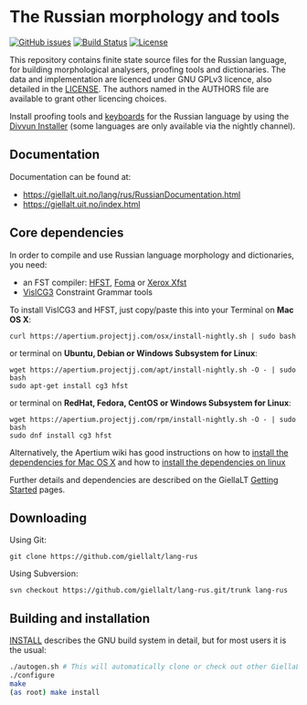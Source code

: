 The Russian morphology and tools
==========================================

[![GitHub issues](https://img.shields.io/github/issues-raw/giellalt/lang-rus)](https://github.com/giellalt/lang-rus/issues)
[![Build Status](https://github.com/giellalt/lang-rus/workflows/Speller%20CI+CD/badge.svg)](https://github.com/giellalt/lang-rus/actions)
[![License](https://img.shields.io/github/license/giellalt/lang-rus)](https://github.com/giellalt/lang-rus/blob/main/LICENSE)

This repository contains finite state source files for the Russian language,
for building morphological analysers, proofing tools
and dictionaries. The data and implementation are licenced under GNU GPLv3
licence, also detailed in the
[LICENSE](https://github.com/giellalt/lang-rus/blob/main/LICENCE). The
authors named in the AUTHORS file are available to grant other licencing
choices.

Install proofing tools and [keyboards](https://github.com/giellalt/keyboard-rus)
for the Russian language by using the [Divvun Installer](http://divvun.no)
(some languages are only available via the nightly channel).

Documentation
-------------

Documentation can be found at:

-   <https://giellalt.uit.no/lang/rus/RussianDocumentation.html>
-   <https://giellalt.uit.no/index.html>

Core dependencies
-----------------

In order to compile and use Russian language morphology and
dictionaries, you need:

- an FST compiler: [HFST](https://github.com/hfst/hfst), [Foma](https://github.com/mhulden/foma) or [Xerox Xfst](https://web.stanford.edu/~laurik/fsmbook/home.html)
- [VislCG3](https://visl.sdu.dk/svn/visl/tools/vislcg3/trunk) Constraint Grammar tools

To install VislCG3 and HFST, just copy/paste this into your Terminal on **Mac OS X**:

```
curl https://apertium.projectjj.com/osx/install-nightly.sh | sudo bash
```

or terminal on **Ubuntu, Debian or Windows Subsystem for Linux**:

```
wget https://apertium.projectjj.com/apt/install-nightly.sh -O - | sudo bash
sudo apt-get install cg3 hfst
```

or terminal on **RedHat, Fedora, CentOS or Windows Subsystem for Linux**:

```
wget https://apertium.projectjj.com/rpm/install-nightly.sh -O - | sudo bash
sudo dnf install cg3 hfst
```

Alternatively, the Apertium wiki has good instructions on how to [install the dependencies for Mac
OS X](https://wiki.apertium.org/wiki/Apertium_on_Mac_OS_X) and how to [install
the dependencies on
linux](https://wiki.apertium.org/wiki/Installation_of_grammar_libraries)

Further details and dependencies are described on the GiellaLT [Getting Started](https://giellalt.uit.no/infra/GettingStarted.html) pages.

Downloading
-----------

Using Git:
```
git clone https://github.com/giellalt/lang-rus
```

Using Subversion:
```
svn checkout https://github.com/giellalt/lang-rus.git/trunk lang-rus
```

Building and installation
-------------------------

[INSTALL](https://github.com/giellalt/lang-rus/blob/main/INSTALL)
describes the GNU build system in detail, but for most users it is the usual:

```sh
./autogen.sh # This will automatically clone or check out other GiellaLT dependencies
./configure
make
(as root) make install
```

